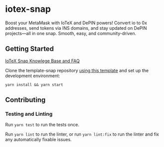 # iotex-snap

Boost your MetaMask with IoTeX and DePIN powers! Convert io to 0x addresses, send tokens via INS domains, and stay updated on DePIN projects—all in one snap. Smooth, easy, and community-driven.

## Getting Started

[IoTeX Snap Knowlege Base and FAQ](packages/snap/README.md)

Clone the template-snap repository [using this template](https://github.com/MetaMask/template-snap-monorepo/generate)
and set up the development environment:

```shell
yarn install && yarn start
```

## Contributing

### Testing and Linting

Run `yarn test` to run the tests once.

Run `yarn lint` to run the linter, or run `yarn lint:fix` to run the linter and
fix any automatically fixable issues.
